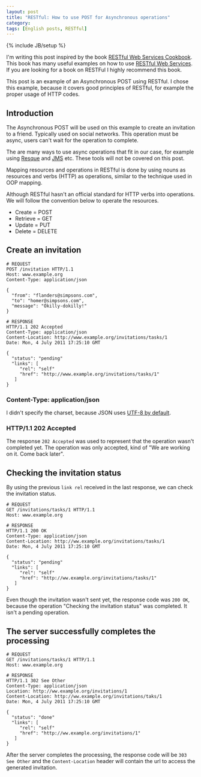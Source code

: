 ```yaml
--- 
layout: post
title: "RESTful: How to use POST for Asynchronous operations"
category: 
tags: [English posts, RESTful]
---
```

{% include JB/setup %}

I'm writing this post inspired by the book [RESTful Web Services Cookbook](http://www.amazon.com/dp/0596801688/). This book has many useful examples on how to use [RESTful Web Services](http://en.wikipedia.org/wiki/Representational_State_Transfer#RESTful_web_services). If you are looking for a book on RESTFul I highly recommend this book.

This post is an example of an Asynchronous POST using RESTful. I chose this example, because it covers good principles of RESTful, for example the proper usage of HTTP codes.

## Introduction

The Asynchronous POST will be used on this example to create an invitation to a friend. Typically used on social networks. This operation must be async, users can't wait for the operation to complete.

The are many ways to use async operations that fit in our case, for example using [Resque](https://github.com/blog/542-introducing-resque) and [JMS](http://en.wikipedia.org/wiki/Java_Message_Service) etc. These tools will not be covered on this post.

Mapping resources and operations in RESTful is done by using nouns as resources and verbs (HTTP) as operations, similar to the technique used in OOP mapping.

Although RESTful hasn't an official standard for HTTP verbs into operations. We will follow the convention below to operate the resources.

* Create = POST
* Retrieve = GET
* Update = PUT
* Delete = DELETE

## Create an invitation

    # REQUEST
    POST /invitation HTTP/1.1
    Host: www.example.org
    Content-Type: application/json
    
    {
      "from": "flanders@simpsons.com",
      "to": "homer@simpsons.com",
      "message": "Okilly-dokilly!"
    }
    
    # RESPONSE
    HTTP/1.1 202 Accepted
    Content-Type: application/json
    Content-Location: http://www.example.org/invitations/tasks/1
    Date: Mon, 4 July 2011 17:25:10 GMT
    
    {
      "status": "pending"
      "links": [
         "rel": "self"
         "href": "http://www.example.org/invitations/tasks/1"
       ]
    }

### Content-Type: application/json

I didn't specify the charset, because JSON uses [UTF-8 by default](http://www.ietf.org/rfc/rfc4627.txt).

### HTTP/1.1 202 Accepted

The response `202 Accepted` was used to represent that the operation wasn't completed yet. The operation was only accepted, kind of "We are working on it. Come back later".

## Checking the invitation status

By using the previous `link rel` received in the last response, we can check the invitation status.

    # REQUEST
    GET /invitations/tasks/1 HTTP/1.1
    Host: www.example.org
    
    # RESPONSE
    HTTP/1.1 200 OK
    Content-Type: application/json
    Content-Location: http://ww.example.org/invitations/tasks/1
    Date: Mon, 4 July 2011 17:25:10 GMT
    
    {
      "status": "pending"
      "links": [
         "rel": "self"
         "href": "http://ww.example.org/invitations/tasks/1"
       ]
    }

Even though the invitation wasn't sent yet, the response code was `200 OK`, because the operation "Checking the invitation status" was completed. It isn't a pending operation.

## The server successfully completes the processing

    # REQUEST
    GET /invitations/tasks/1 HTTP/1.1
    Host: www.example.org
    
    # RESPONSE
    HTTP/1.1 302 See Other
    Content-Type: application/json
    Location: http://ww.example.org/invitations/1
    Content-Location: http://ww.example.org/invitations/taks/1
    Date: Mon, 4 July 2011 17:25:10 GMT
    
    {
      "status": "done"
      "links": [
         "rel": "self"
         "href": "http://ww.example.org/invitations/1"
       ]
    }

After the server completes the processing, the response code will be `303 See Other` and the `Content-Location` header will contain the url to access the generated invitation.


